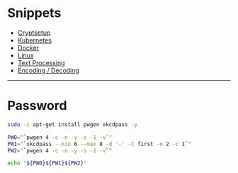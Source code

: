 # Snippets

* [Cryptsetup](cryptsetup.md)
* [Kubernetes](kubernetes)
* [Docker](docker.md)
* [Linux](linux.md)
* [Text Processing](text-processing.md)
* [Encoding / Decoding](encoding-decoding.md)

---

# Password
```bash
sudo -i apt-get install pwgen xkcdpass -y

PW0="`pwgen 4 -c -n -y -s -1 -v`"
PW1="`xkcdpass --min 6 --max 8 -d '-' -C first -n 2 -c 1`"
PW2="`pwgen 4 -c -n -y -s -1 -v`"

echo "${PW0}${PW1}${PW2}"
```
